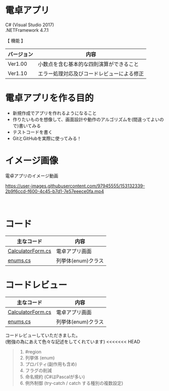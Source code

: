 # 電卓アプリ

C# (Visual Studio 2017)  
.NETFramework 4.7.1


【 機能 】
  
| バージョン | 内容 |
----|---- 
| Ver1.00 | 小数点を含む基本的な四則演算ができること |
| Ver1.10 | エラー処理対応及びコードレビューによる修正 |  


# 電卓アプリを作る目的

- 新規作成でアプリを作れるようになること
- 作りたいものを想像して、画面設計や動作のアルゴリズムを(間違ってよいので)書いてみる
- テストコードを書く
- GitとGitHubを実際に使ってみる！ 

# イメージ画像
電卓アプリのイメージ動画

https://user-images.githubusercontent.com/97945555/153132339-2b9f6ccd-f600-4c45-b7d1-7e57eeece0fa.mp4


　　　
# コード
  
| 主なコード | 内容 |
----|---- 
| [CalculatorForm.cs](https://github.com/rikaa-se/calculator/blob/main/calculator/calculator/CalculatorForm.cs) | 電卓アプリ画面 |
| [enums.cs](https://github.com/rikaa-se/calculator/blob/main/calculator/calculator/enums.cs) | 列挙体(enum)クラス |

  

# コードレビュー
  
| 主なコード | 内容 |
----|---- 
| [CalculatorForm.cs](https://github.com/rikaa-se/calculator/blob/develop_nkbys/calculator/calculator/CalculatorForm.cs) | 電卓アプリ画面 |
| [enums.cs](https://github.com/rikaa-se/calculator/blob/develop_nkbys/calculator/calculator/enums.cs) | 列挙体(enum)クラス | 
  
コードレビューしていただきました。  
(勉強の為にあえて色々な記述をしてくれています)
<<<<<<< HEAD

>1. #region 
>1. 列挙体 (enum)
>1. プロパティ(副作用も含め)
>1. フラグの削減
>1. 命名規約 (C#はPascalが多い)
>1. 例外制御 (try-catch / catch する種別の複数設定)
  
